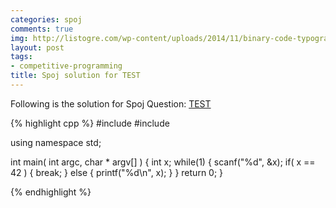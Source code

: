 ```yaml
---
categories: spoj
comments: true
img: http://listogre.com/wp-content/uploads/2014/11/binary-code-typography-hd-wallpaper-1920x1080-2619-672x372.png
layout: post
tags:
- competitive-programming
title: Spoj solution for TEST
---
```


Following is the solution for Spoj Question: [TEST](http://www.spoj.com/problems/TEST/)

{% highlight cpp %}
#include <cstdio>
#include <iostream>

using namespace std;

int main( int argc, char * argv[] ) {
	int x;
	while(1) {
		scanf("%d", &x);
		if( x == 42 ) {
			break;
		}
		else {
			printf("%d\n", x);
		}
	}
	return 0;
}

{% endhighlight %}